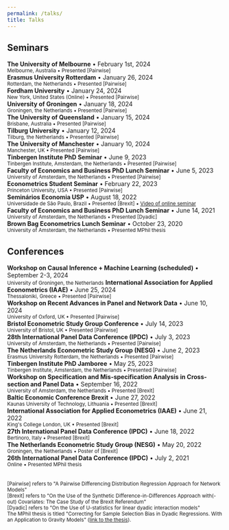 ```yaml
---
permalink: /talks/
title: Talks
---
```


## Seminars

**The University of Melbourne** &bull; February 1st, 2024  
<small>Melbourne, Australia &bull; Presented [Pairwise]</small>  
**Erasmus University Rotterdam** &bull; January 26, 2024  
<small>Rotterdam, the Netherlands &bull; Presented [Pairwise]</small>  
**Fordham University** &bull; January 24, 2024  
<small>New York, United States (Online) &bull; Presented [Pairwise]</small>  
**University of Groningen** &bull; January 18, 2024  
<small>Groningen, the Netherlands &bull; Presented [Pairwise]</small>  
**The University of Queensland** &bull; January 15, 2024  
<small>Brisbane, Australia &bull; Presented [Pairwise]</small>  
**Tilburg University** &bull; January 12, 2024  
<small>Tilburg, the Netherlands &bull; Presented [Pairwise]</small>  
**The University of Manchester** &bull; January 10, 2024  
<small>Manchester, UK &bull; Presented [Pairwise]</small>  
**Tinbergen Institute PhD Seminar** &bull; June 9, 2023  
<small>Tinbergen Institute, Amsterdam, the Netherlands &bull; Presented [Pairwise]</small>  
**Faculty of Economics and Business PhD Lunch Seminar** &bull; June 5, 2023  
<small>University of Amsterdam, the Netherlands &bull; Presented [Pairwise]</small>  
**Econometrics Student Seminar** &bull; February 22, 2023  
<small>Princeton University, USA &bull; Presented [Pairwise]</small>  
**Seminários Economia USP** &bull; August 18, 2022  
<small>Universidade de São Paulo, Brazil &bull; Presented [Brexit] &bull; [Video of online seminar](https://www.youtube.com/watch?v=ukQQ7CLO6bI)</small>  
**Faculty of Economics and Business PhD Lunch Seminar** &bull; June 14, 2021  
<small>University of Amsterdam, the Netherlands &bull; Presented [Dyadic]</small>  
**Brown Bag Econometrics Lunch Seminar** &bull; October 23, 2020  
<small>University of Amsterdam, the Netherlands &bull; Presented MPhil thesis</small>

## Conferences

**Workshop on Causal Inference + Machine Learning (scheduled)** &bull; September 2-3, 2024  
<small> University of Groningen, the Netherlands</small> 
**International Association for Applied Econometrics (IAAE)** &bull; June 25, 2024  
<small>Thessaloniki, Greece &bull; Presented [Pairwise]</small>   
**Workshop on Recent Advances in Panel and Network Data** &bull; June 10, 2024  
<small>University of Oxford, UK &bull; Presented [Pairwise]</small>  
**Bristol Econometric Study Group Conference** &bull; July 14, 2023  
<small>University of Bristol, UK &bull; Presented [Pairwise]</small>  
**28th International Panel Data Conference (IPDC)** &bull; July 3, 2023  
<small>University of Amsterdam, the Netherlands &bull; Presented [Pairwise]</small>  
**The Netherlands Econometric Study Group (NESG)** &bull; June 2, 2023  
<small>Erasmus University Rotterdam, the Netherlands &bull; Presented [Pairwise]</small>  
**Tinbergen Institute PhD Jamboree** &bull; May 25, 2023  
<small>Tinbergen Institute, Amsterdam, the Netherlands &bull; Presented [Pairwise]</small>  
**Workshop on Specification and Mis-specification Analysis in Cross-section and Panel Data** &bull; September 16, 2022    
<small>University of Amsterdam, the Netherlands &bull; Presented [Brexit]</small>  
**Baltic Economic Conference Brexit** &bull; June 27, 2022  
<small>Kaunas University of Technology, Lithuania &bull; Presented [Brexit]</small>  
**International Association for Applied Econometrics (IAAE)** &bull; June 21, 2022  
<small>King's College London, UK &bull; Presented [Brexit]</small>  
**27th International Panel Data Conference (IPDC)** &bull; June 18, 2022  
<small>Bertinoro, Italy &bull;  Presented [Brexit]</small>  
**The Netherlands Econometric Study Group (NESG)** &bull; May 20, 2022  
<small>Groningen, the Netherlands &bull; Poster of [Brexit]</small>  
**26th International Panel Data Conference (IPDC)** &bull; July 2, 2021  
<small>Online &bull; Presented MPhil thesis</small>  
<br>

<small>[Pairwise] refers to "A Pairwise Differencing Distribution Regression Approach for Network Models"  
[Brexit] refers to "On the Use of the Synthetic Difference-in-Differences Approach with(-out) Covariates: The Case Study of the Brexit Referendum"  
[Dyadic] refers to "On the Use of U-statistics for linear dyadic interaction models"  
The MPhil thesis is titled "Correcting for Sample Selection Bias in Dyadic Regressions. With an Application to Gravity Models" ([link to the thesis](http://gabrielaszini.github.io/files/paper_correcting_sample_selection_dyadic.pdf)).</small>
